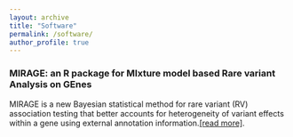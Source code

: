 ```yaml
---
layout: archive
title: "Software"
permalink: /software/
author_profile: true
---
```



### MIRAGE: an R package for MIxture model based Rare variant Analysis on GEnes



MIRAGE is a new Bayesian statistical method for rare variant (RV) association testing that better accounts for heterogeneity of variant effects within a gene using external annotation information.[[read more]](https://xinhe-lab.github.io/mirage/index.html). 
